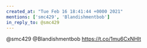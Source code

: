 ```yaml
---
created_at: "Tue Feb 16 18:41:44 +0000 2021"
mentions: ['smc429', 'Blandishmentbob']
in_reply_to: @smc429
---
```


@smc429 @Blandishmentbob https://t.co/1mu6CxNHIt